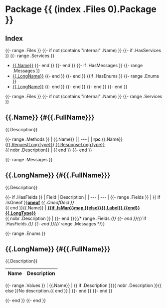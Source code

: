 # Package {{ (index .Files 0).Package }}

## Index
{{- range .Files }}
{{- if not (contains "internal" .Name) }}
{{- if .HasServices }}
{{- range .Services }}
- [{{.Name}}](#{{.FullName}})
{{- end }}
{{- end }}
{{- if .HasMessages }}
{{- range .Messages }}
- [{{.LongName}}](#{{.FullName}})
{{- end }}
{{- end }}
{{if .HasEnums }}
{{- range .Enums }}
- [{{.LongName}}](#{{.FullName}})
{{- end }}
{{- end }}
{{- end }}
{{- end }}

{{- range .Files }}
{{- if not (contains "internal" .Name) }}
{{- range .Services }}
## {{.Name}} {#{{.FullName}}}
{{.Description}}

{{- range .Methods }}
| {{.Name}} |
| --- |
| **rpc** {{.Name}}([{{.RequestLongType}}](#{{.RequestFullType}})) [{{.ResponseLongType}}](#{{.ResponseFullType}})<br/>{{ nobr .Description}} |
{{ end }}
{{- end }}

{{- range .Messages }}
## {{.LongName}} {#{{.FullName}}}
{{.Description}}

{{- if .HasFields }}
| Field | Description |
| --- | --- |
{{- range .Fields }}
| {{ if .IsOneof }}**[oneof](https://developers.google.com/protocol-buffers/docs/proto3#oneof)** _{{ .OneofDecl }}_<br />{{ end }}{{.Name}} | **[{{if .IsMap}}map {{else}}{{.Label}} {{end}}{{.LongType}}](#{{.LongType}})**<br/>{{ nobr .Description }} |
{{- end }}{{/* range .Fields */}}
{{- end }}{{/* if .HasFields */}}
{{- end }}{{/* range .Messages */}}

{{- range .Enums }}

## {{.LongName}} {#{{.FullName}}}
{{.Description}}

| Name | Description |
| --- | --- |
{{- range .Values }}
| {{.Name}} | {{ if .Description }}{{ nobr .Description }}{{ else }}No description.{{ end }} |
{{- end }}
{{- end }}

{{- end }}
{{- end }}
